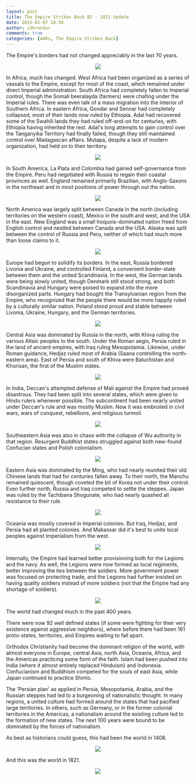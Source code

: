 ```yaml
---
layout: post
title: The Empire Strikes Back 82 - 1821 Update
date: 2015-02-07 18:50
author: idhrendur
comments: true
categories: [AARs, The Empire Strikes Back]
---
```

The Empire's borders had not changed appreciably in the last 70 years.  
<p align="center"><img src="/assets/tesb_images/82-1.png"></p>

In Africa, much has changed. West Africa had been organized as a series of vassals to the Empire, except for most of the coast, which remained under direct Imperial administration. South Africa had completely fallen to Imperial control, though the Somali beeralayda (farmers) were chafing under the Imperial rules. There was even talk of a mass migration into the interior of Southern Africa. In eastern Africa, Gondar and Sennar had completely collapsed, most of their lands now ruled by Ethiopia. Adal had recovered some of the Swahili lands they had ruled off-and-on for centuries, with Ethiopia having inherited the rest. Adal's long attempts to gain control over the Tanganyika Territory had finally failed, though they still maintained control over Madagascan affairs. Mutapa, despite a lack of modern organization, had held on to their territory.  
<p align="center"><img src="/assets/tesb_images/82-2.png"></p>

In South America, La Plata and Colombia had gained self-governance from the Empire. Peru had negotiated with Russia to regain their coastal provinces as well. England remained primarily Brazilian, with Anglo-Saxons in the northeast and in most positions of power through out the nation.  
<p align="center"><img src="/assets/tesb_images/82-3.png"></p>

North America was largely split between Canada in the north (including territories on the western coast), Mexico in the south and west, and the USA in the east. New England was a small Iroquois-dominated nation freed from English control and nestled between Canada and the USA. Alaska was split between the control of Russia and Peru, neither of which had much more than loose claims to it.  
<p align="center"><img src="/assets/tesb_images/82-4.png"></p>

Europe had begun to solidify its borders. In the east, Russia bordered Livonia and Ukraine, and controlled Finland, a convenient border-state between them and the united Scandinavia. In the west, the German lands were being slowly united, though Denmark still stood strong, and both Scandinavia and Hungary were poised to expand into the more disorganized parts. Hungary had bought the Transylvanian region from the Empire, who recognized that the people there would be more happily ruled by a culturally similar nation. Poland stood proud and stable between Livonia, Ukraine, Hungary, and the German territories.  
<p align="center"><img src="/assets/tesb_images/82-5.png"></p>

Central Asia was dominated by Russia in the north, with Khiva ruling the various Altaic peoples to the south. Under the Roman aegis, Persia ruled in the land of ancient empires, with Iraq ruling Mesopotamia. Likewise, under Roman guidance, Hedjaz ruled most of Arabia (Saana controlling the north-eastern area). East of Persia and south of Khiva were Baluchistan and Khorisan, the first of the Muslim states.  
<p align="center"><img src="/assets/tesb_images/82-6.png"></p>

In India, Deccan's attempted defense of Mali against the Empire had proved disastrous. They had been split into several states, which were given to Hindu rulers whenever possible. The subcontinent had been nearly united under Deccan's rule and was mostly Muslim. Now it was embroiled in civil wars, wars of conquest, rebellions, and religious turmoil.  
<p align="center"><img src="/assets/tesb_images/82-7.png"></p>

Southeastern Asia was also in chaos with the collapse of Wu authority in that region. Resurgent Buddhist states struggled against both new-found Confucian states and Polish colonialism.  
<p align="center"><img src="/assets/tesb_images/82-8.png"></p>

Eastern Asia was dominated by the Ming, who had nearly reunited their old Chinese lands that had for centuries fallen away. To their north, the Manchu remained quiescent, though coveted the bit of Korea not under their control. Even further north, Russia and Iraq competed to settle the steppes. Japan was ruled by the Tachibana Shogunate, who had nearly quashed all resistance to their rule.  
<p align="center"><img src="/assets/tesb_images/82-9.png"></p>

Oceania was mostly covered in Imperial colonies. But Iraq, Hedjaz, and Persia had all planted colonies. And Makassar did it's best to unite local peoples against Imperialism from the west.  
<p align="center"><img src="/assets/tesb_images/82-10.png"></p>

Internally, the Empire had learned better provisioning both for the Legions and the navy. As well, the Legions were now formed as local regiments, better improving the ties between the soldiers. More government power was focused on protecting trade, and the Legions had further insisted on having quality soldiers instead of more soldiers (not that the Empire had any shortage of soldiers).  
<p align="center"><img src="/assets/tesb_images/82-11.png"></p>

The world had changed much in the past 400 years.  

There were now 92 well defined states (if some were fighting for their very existence against aggressive neighbors), where before there had been 161 proto-states, territories, and Empires waiting to fall apart.  

Orthodox Christianity had become the dominant religion of the world, with almost everyone in Europe, central Asia, north Asia, Oceania, Africa, and the Americas practicing some form of the faith. Islam had been pushed into India (where it almost entirely replaced Hinduism) and Indonesia. Confucianism and Buddhism competed for the souls of east Asia, while Japan continued to practice Shinto.  

The 'Persian plan' as applied in Persia, Mesopotamia, Arabia, and the Russian steppes had led to a burgeoning of nationalistic thought. In many regions, a united culture had formed around the states that had pacified large territories. In others, such as Germany, or in the former colonial territories in the Americas, a nationalism around the existing culture led to the formation of new states. The next 100 years were bound to be dominated by the forces of nationalism.  

As best as historians could guess, this had been the world in 1408.  
<p align="center"><img src="/assets/tesb_images/82-12.png"></p>

And this was the world in 1821.  
<p align="center"><img src="/assets/tesb_images/82-13.png"></p>
